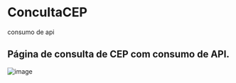 # ConcultaCEP
consumo de api 

<h2>Página de consulta de CEP com consumo de API.</h2>


![image](https://user-images.githubusercontent.com/113471098/223117691-566ab553-e8ac-4ddf-84d2-fb40b3ec66f8.png)

